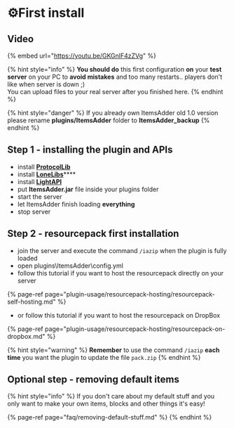 # ⚙️First install

## Video

{% embed url="https://youtu.be/GKGnlF4zZVg" %}

{% hint style="info" %}
**You should do** this first configuration **on** your **test server** on your PC to **avoid mistakes** and too many restarts.. players don't like when server is down ;\)   
You can upload files to your real server after you finished here.
{% endhint %}

{% hint style="danger" %}
If you already own ItemsAdder old 1.0 version please rename **plugins/ItemsAdder** folder to **ItemsAdder\_backup**
{% endhint %}

## Step 1 - installing the plugin and APIs

* install [**ProtocolLib**](https://www.spigotmc.org/resources/protocollib.1997/)
* install [**LoneLibs**](https://www.spigotmc.org/resources/lonelibs.75974/)\*\*\*\*
* install [**LightAPI**](https://www.spigotmc.org/resources/lightapi-fork.48247/)
* put **ItemsAdder.jar** file inside your plugins folder
* start the server
* let ItemsAdder finish loading **everything**
* stop server

## Step 2 - resourcepack first installation

* join the server and execute the command `/iazip` when the plugin is fully loaded
* open plugins\ItemsAdder\config.yml
* follow this tutorial if you want to host the resourcepack directly on  your server

{% page-ref page="plugin-usage/resourcepack-hosting/resourcepack-self-hosting.md" %}

* or follow this tutorial if you want to host the resourcepack on DropBox

{% page-ref page="plugin-usage/resourcepack-hosting/resourcepack-on-dropbox.md" %}

{% hint style="warning" %}
**Remember** to use the command `/iazip` **each time** you want the plugin to update the file `pack.zip`
{% endhint %}

## Optional step - removing default items

{% hint style="info" %}
If you don't care about my default stuff and you only want to make your own items, blocks and other things it's easy!

{% page-ref page="faq/removing-default-stuff.md" %}
{% endhint %}



